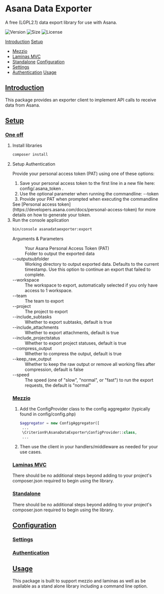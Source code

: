 # Asana Data Exporter
A free (LGPL2.1) data export library for use with Asana.

![Version](https://img.shields.io/github/v/release/criterion9/asanadataexporter)
![Size](https://img.shields.io/github/languages/code-size/criterion9/asanadataexporter)
![License](https://img.shields.io/github/license/criterion9/asanadataexporter)

[Introduction](#introduction)
[Setup](#setup)
* [Mezzio](#mezzio)
* [Laminas MVC](#laminasmvc)
* [Standalone](#standalone)
[Configuration](#configuration)
* [Settings](#settings)
* [Authentication](#authentication)
[Usage](#usage)

## <a name="introduction" href="#introduction">Introduction</a>
This package provides an exporter client to implement API calls to receive data 
from Asana.

## <a name="setup" href="#setup">Setup</a>

### <a name="oneoff" href="#oneoff">One off</a>
<ol>
<li>Install libraries

````bash
composer install
````
</li>
<li>Setup Authentication

Provide your personal access token (PAT) using one of these options:
<ol>
<li>Save your personal access token to the first line in a new file here:  
config/.asana_token .  </li>
<li>Use the optional parameter when running the commandline:  
--token <PAT>  </li>
<li>Provide your PAT when prompted when executing the commandline</li>
</ol>
See [Personal access token](https://developers.asana.com/docs/personal-access-token)
for more details on how to generate your token.
</li>
<li>Run the console application

````bash
bin/console asanadataexporter:export
````
Arguments & Parameters
<dl>
<dt><token></dt>
<dd>Your Asana Personal Access Token (PAT)</dd>
<dt><output></dt>
<dd>Folder to output the exported data</dd>
<dt>--outputsubfolder</dt>
<dd>Working directory to output exported data. Defaults to the current timestamp.
Use this option to continue an export that failed to complete.
<dt>--workspace</dt>
<dd>The workspace to export, automatically selected if you only have access to 
1 workspace.</dd>
<dt>--team</dt>
<dd>The team to export</dd>
<dt>--project</dt>
<dd>The project to export</dd>
<dt>--include_subtasks</dt>
<dd>Whether to export subtasks, default is true</dd>
<dt>--include_attachments</dt>
<dd>Whether to export attachments, default is true</dd>
<dt>--include_projectstatus</dt>
<dd>Whether to export project statuses, default is true</dd>
<dt>--compress_output</dt>
<dd>Whether to compress the output, default is true</dd>
<dt>--keep_raw_output</dt>
<dd>Whether to keep the raw output or remove all working files after compression, 
default is false</dd>
<dt>--speed</dt>
<dd>The speed (one of "slow", "normal", or "fast") to run the export requests, 
the default is "normal"</dd>
</dl>
</li>

### <a name="mezzio" href="#mezzio">Mezzio</a>
<ol>
<li>Add the ConfigProvider class to the config aggregator (typically found in config/config.php)

````php
$aggregator = new ConfigAggregator([
 ...
 \Criterion9\AsanaDataExporter\ConfigProvider::class,
 ...
````
</li>
<li>Then use the client in your handlers/middleware as needed for your use cases.</li>
</ol>

### <a name="laminasmvc" href="#laminasmvc">Laminas MVC</a>
There should be no additional steps beyond adding to your project's composer.json required to begin using the library.

### <a name="standalone" href="#standalone">Standalone</a>
There should be no additional steps beyond adding to your project's composer.json required to begin using the library.

## <a name="configuration" href="#configuration">Configuration</a>

### <a name="settings" href="#settings">Settings</a>

### <a name="authentication" href="#authentication">Authentication</a>

## <a name="usage" href="#usage">Usage</a>
This package is built to support mezzio and laminas as well as be available as 
a stand alone library including a command line option.
 